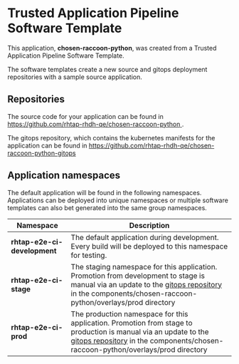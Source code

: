 # Trusted Application Pipeline Software Template

This application, **chosen-raccoon-python**, was created from a Trusted Application Pipeline Software Template.

The software templates create a new source and gitops deployment repositories with a sample source application. 

## Repositories

The source code for your application can be found in [https://github.com/rhtap-rhdh-qe/chosen-raccoon-python ](https://github.com/rhtap-rhdh-qe/chosen-raccoon-python ).
 
The gitops repository, which contains the kubernetes manifests for the application can be found in 
[https://github.com/rhtap-rhdh-qe/chosen-raccoon-python-gitops ](https://github.com/rhtap-rhdh-qe/chosen-raccoon-python-gitops ) 

## Application namespaces 

The default application will be found in the following namespaces. Applications can be deployed into unique namespaces or multiple software templates can also bet generated into the same group namespaces.  

|  Namespace   |  Description   |  
| -------- | -------- |   
| **rhtap-e2e-ci-development** | The default application during development. Every build will be deployed to this namespace for testing. | 
| **rhtap-e2e-ci-stage** | The staging namespace for this application. Promotion from development to stage is manual via an update to the [gitops repository](https://github.com/rhtap-rhdh-qe/chosen-raccoon-python-gitops ) in the components/chosen-raccoon-python/overlays/prod directory |  
| **rhtap-e2e-ci-prod** | The production namespace for this application. Promotion from stage to production is manual via an update to the [gitops repository](https://github.com/rhtap-rhdh-qe/chosen-raccoon-python-gitops ) in the components/chosen-raccoon-python/overlays/prod directory | 